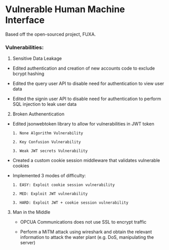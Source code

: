 # Vulnerable Human Machine Interface

Based off the open-sourced project, FUXA.

### Vulnerabilities:

1. Sensitive Data Leakage

  - Edited authentication and creation of new accounts code to exclude bcrypt hashing
  
  - Edited the query user API to disable need for authentication to view user data  
  
  - Edited the signin user API to disable need for authentication to perform SQL injection to leak user data

2. Broken Authenentication

  - Edited jsonwebtoken library to allow for vulnerabilities in JWT token

	    1. None Algorithm Vulnerability
	
	    2. Key Confusion Vulnerability
	    
	    3. Weak JWT secrets Vulnerability

  - Created a custom cookie session middleware that validates vulnerable cookies

  - Implemented 3 modes of difficulty:

	    1. EASY: Exploit cookie session vulnerability
	
	    2. MED: Exploit JWT vulnerability
	
	    3. HARD: Exploit JWT + cookie session vulnerability

3. Man in the Middle 

   - OPCUA Communications does not use SSL to encrypt traffic

   - Perform a MiTM attack using wireshark and obtain the relevant information to attack the water plant (e.g. DoS, manipulating the server)

